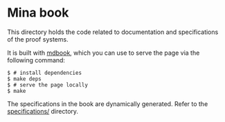 # Mina book

This directory holds the code related to documentation and specifications of the proof systems.

It is built with [mdbook](https://rust-lang.github.io/mdBook/), which you can use to serve the page via the following command:

```console
$ # install dependencies
$ make deps
$ # serve the page locally
$ make
```

The specifications in the book are dynamically generated. Refer to the [specifications/](specifications/) directory.
